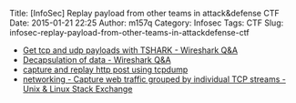Title: [InfoSec] Replay payload from other teams in attack&defense CTF
Date: 2015-01-21 22:25
Author: m157q
Category: Infosec
Tags: CTF
Slug: infosec-replay-payload-from-other-teams-in-attackdefense-ctf

- [Get tcp and udp payloads with TSHARK - Wireshark Q&A](https://ask.wireshark.org/questions/23827/get-tcp-and-udp-payloads-with-tshark)  
- [Decapsulation of data - Wireshark Q&A](https://ask.wireshark.org/questions/14078/decapsulation-of-data)  
- [capture and replay http post using tcpdump](http://rhelmer.org/blog/capture-and-replay-http-post-using-tcpdump)  
- [networking - Capture web traffic grouped by individual TCP streams - Unix & Linux Stack Exchange](http://unix.stackexchange.com/questions/139772/capture-web-traffic-grouped-by-individual-tcp-streams)  